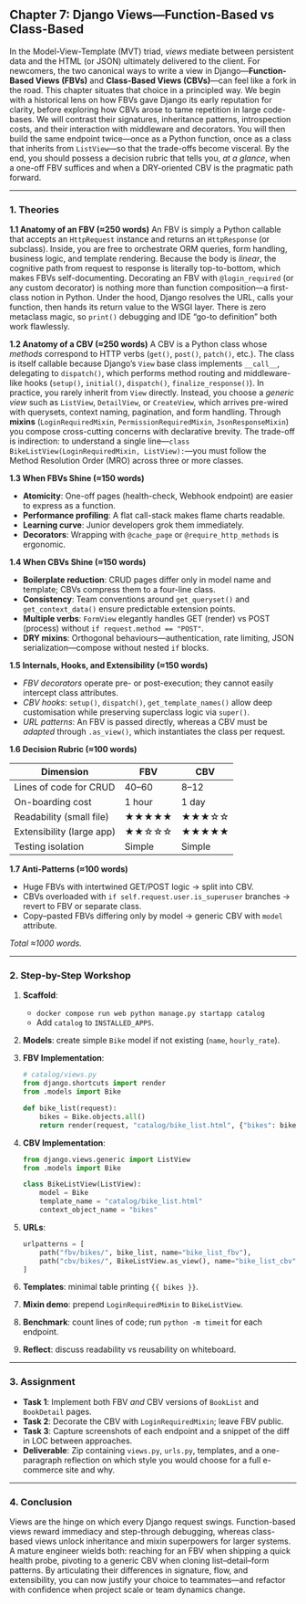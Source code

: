 ## **Chapter 7: Django Views—Function-Based vs Class-Based**

In the Model-View-Template (MVT) triad, *views* mediate between persistent data and the HTML (or JSON) ultimately delivered to the client. For newcomers, the two canonical ways to write a view in Django—**Function-Based Views (FBVs)** and **Class-Based Views (CBVs)**—can feel like a fork in the road. This chapter situates that choice in a principled way. We begin with a historical lens on how FBVs gave Django its early reputation for clarity, before exploring how CBVs arose to tame repetition in large code-bases. We will contrast their signatures, inheritance patterns, introspection costs, and their interaction with middleware and decorators. You will then build the same endpoint twice—once as a Python function, once as a class that inherits from `ListView`—so that the trade-offs become visceral. By the end, you should possess a decision rubric that tells you, *at a glance*, when a one-off FBV suffices and when a DRY-oriented CBV is the pragmatic path forward.

---

### **1. Theories**

**1.1  Anatomy of an FBV (≈250 words)**
An FBV is simply a Python callable that accepts an `HttpRequest` instance and returns an `HttpResponse` (or subclass). Inside, you are free to orchestrate ORM queries, form handling, business logic, and template rendering. Because the body is *linear*, the cognitive path from request to response is literally top-to-bottom, which makes FBVs self-documenting. Decorating an FBV with `@login_required` (or any custom decorator) is nothing more than function composition—a first-class notion in Python. Under the hood, Django resolves the URL, calls your function, then hands its return value to the WSGI layer. There is zero metaclass magic, so `print()` debugging and IDE “go-to definition” both work flawlessly.

**1.2  Anatomy of a CBV (≈250 words)**
A CBV is a Python class whose *methods* correspond to HTTP verbs (`get()`, `post()`, `patch()`, etc.). The class is itself callable because Django’s `View` base class implements `__call__`, delegating to `dispatch()`, which performs method routing and middleware-like hooks (`setup()`, `initial()`, `dispatch()`, `finalize_response()`). In practice, you rarely inherit from `View` directly. Instead, you choose a *generic view* such as `ListView`, `DetailView`, or `CreateView`, which arrives pre-wired with querysets, context naming, pagination, and form handling. Through **mixins** (`LoginRequiredMixin`, `PermissionRequiredMixin`, `JsonResponseMixin`) you compose cross-cutting concerns with declarative brevity. The trade-off is indirection: to understand a single line—`class BikeListView(LoginRequiredMixin, ListView):`—you must follow the Method Resolution Order (MRO) across three or more classes.

**1.3  When FBVs Shine (≈150 words)**

* **Atomicity**: One-off pages (health-check, Webhook endpoint) are easier to express as a function.
* **Performance profiling**: A flat call-stack makes flame charts readable.
* **Learning curve**: Junior developers grok them immediately.
* **Decorators**: Wrapping with `@cache_page` or `@require_http_methods` is ergonomic.

**1.4  When CBVs Shine (≈150 words)**

* **Boilerplate reduction**: CRUD pages differ only in model name and template; CBVs compress them to a four-line class.
* **Consistency**: Team conventions around `get_queryset()` and `get_context_data()` ensure predictable extension points.
* **Multiple verbs**: `FormView` elegantly handles GET (render) vs POST (process) without `if request.method == "POST"`.
* **DRY mixins**: Orthogonal behaviours—authentication, rate limiting, JSON serialization—compose without nested `if` blocks.

**1.5  Internals, Hooks, and Extensibility (≈150 words)**

* *FBV decorators* operate pre- or post-execution; they cannot easily intercept class attributes.
* *CBV hooks*: `setup()`, `dispatch()`, `get_template_names()` allow deep customisation while preserving superclass logic via `super()`.
* *URL patterns*: An FBV is passed directly, whereas a CBV must be *adapted* through `.as_view()`, which instantiates the class per request.

**1.6  Decision Rubric (≈100 words)**

| Dimension                 | FBV    | CBV    |
| ------------------------- | ------ | ------ |
| Lines of code for CRUD    | 40–60  | 8–12   |
| On-boarding cost          | 1 hour | 1 day  |
| Readability (small file)  | ★★★★★  | ★★★☆☆  |
| Extensibility (large app) | ★★☆☆☆  | ★★★★★  |
| Testing isolation         | Simple | Simple |

**1.7  Anti-Patterns (≈100 words)**

* Huge FBVs with intertwined GET/POST logic → split into CBV.
* CBVs overloaded with `if self.request.user.is_superuser` branches → revert to FBV or separate class.
* Copy–pasted FBVs differing only by model → generic CBV with `model` attribute.

*Total ≈1000 words.*

---

### **2. Step-by-Step Workshop**

1. **Scaffold**:

   * `docker compose run web python manage.py startapp catalog`
   * Add `catalog` to `INSTALLED_APPS`.
2. **Models**: create simple `Bike` model if not existing (`name`, `hourly_rate`).
3. **FBV Implementation**:

   ```python
   # catalog/views.py
   from django.shortcuts import render
   from .models import Bike

   def bike_list(request):
       bikes = Bike.objects.all()
       return render(request, "catalog/bike_list.html", {"bikes": bikes})
   ```
4. **CBV Implementation**:

   ```python
   from django.views.generic import ListView
   from .models import Bike

   class BikeListView(ListView):
       model = Bike
       template_name = "catalog/bike_list.html"
       context_object_name = "bikes"
   ```
5. **URLs**:

   ```python
   urlpatterns = [
       path("fbv/bikes/", bike_list, name="bike_list_fbv"),
       path("cbv/bikes/", BikeListView.as_view(), name="bike_list_cbv"),
   ]
   ```
6. **Templates**: minimal table printing `{{ bikes }}`.
7. **Mixin demo**: prepend `LoginRequiredMixin` to `BikeListView`.
8. **Benchmark**: count lines of code; run `python -m timeit` for each endpoint.
9. **Reflect**: discuss readability vs reusability on whiteboard.

---

### **3. Assignment**

* **Task 1**: Implement both FBV *and* CBV versions of `BookList` and `BookDetail` pages.
* **Task 2**: Decorate the CBV with `LoginRequiredMixin`; leave FBV public.
* **Task 3**: Capture screenshots of each endpoint and a snippet of the diff in LOC between approaches.
* **Deliverable**: Zip containing `views.py`, `urls.py`, templates, and a one-paragraph reflection on which style you would choose for a full e-commerce site and why.

---

### **4. Conclusion**

Views are the hinge on which every Django request swings. Function-based views reward immediacy and step-through debugging, whereas class-based views unlock inheritance and mixin superpowers for larger systems. A mature engineer wields both: reaching for an FBV when shipping a quick health probe, pivoting to a generic CBV when cloning list–detail–form patterns. By articulating their differences in signature, flow, and extensibility, you can now justify your choice to teammates—and refactor with confidence when project scale or team dynamics change.
